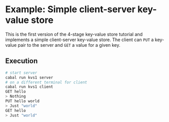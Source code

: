 # Example: Simple client-server key-value store

This is the first version of the 4-stage key-value store tutorial and implements a simple client-server key-value store. The client can `PUT` a key-value pair to the server and `GET` a value for a given key.

## Execution

```bash
# start server
cabal run kvs1 server
# on a different terminal for client
cabal run kvs1 client
GET hello
> Nothing
PUT hello world
> Just "world"
GET hello
> Just "world"
```
